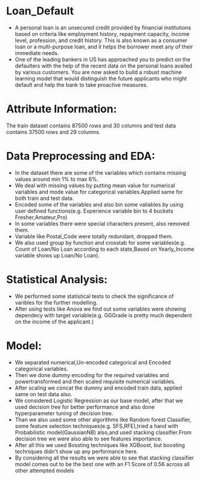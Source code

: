 # Loan_Default
* A personal loan is an unsecured credit provided by financial institutions based on criteria like employment history, repayment capacity, income level, profession, and credit history. This is also known as a consumer loan or a multi-purpose loan, and it helps the borrower meet any of their immediate needs.
* One of the leading bankers in US has approached you to predict on the defaulters with the help of the recent data on the personal loans availed by various customers.
You are now asked to build a robust machine learning model that would distinguish the future applicants who might default and help the bank to take proactive measures.

# Attribute Information:
The train dataset contains 87500 rows and 30 columns and test data contains 37500 rows and 29 columns.

# Data Preprocessing and EDA:
* In the dataset there are some of the variables which contains missing values around min 1% to max 6%.
* We deal with missing values by putting mean value for numerical variables and mode value for categorical variables.Applied same for both train and test data.
* Encoded some of the variables and also bin some valiables by using user defined functions(e.g. Experience variable bin to 4 buckets Fresher,Amateur,Pro)
* In some variables there were special characters present, also removed them.
* Variable like Postal_Code were totally redundant, dropped them.
* We also used group by function and crosstab for some variables(e.g. Count of Loan/No Loan according to each state,Based on Yearly_Income variable shows up Loan/No Loan).

# Statistical Analysis:
* We performed some statistical tests to check the significance of varibles for the further modelling.
* After using tests like Anova we find out some variables were showing dependecy with target variable(e.g. GGGrade is pretty much dependent on the income of the applicant.)

# Model:
* We separated numerical,Un-encoded categorical and Encoded categorical variables.
* Then we done dummy encoding for the required variables and powertransformed and then scaled requisite numerical variables.
* After scaling we concat the dummy and encoded train data, applied same on test data also.
* We considered Logistic Regression as our base model, after that we used decision tree for better performance and also done hyperparameter tuning of decision tree.
* Than we also used some other algorithms like Random forest Classifier, some feature selection techniques(e.g. SFS,RFE),tried a hand with Probabilistic model(GaussianNB) also,and used stacking classifier.From decision tree we were also able to see features importance.
* After all this we used Bossting techniques like XGBoost, but boosting techniques didn't show up any performance here.
* By considering all the results we were able to see that stacking classifier model comes out to be the best one with an F1 Score of 0.56 across all other attempted models
